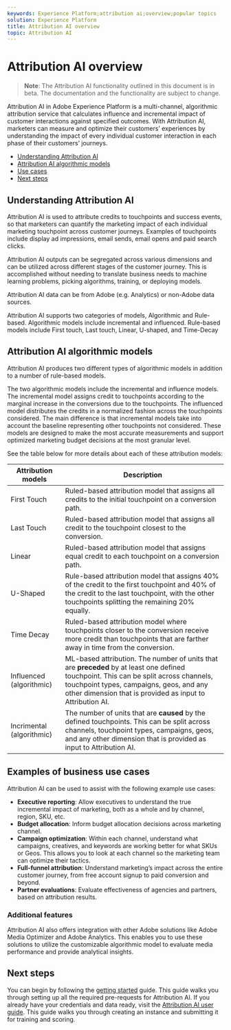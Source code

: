 ```yaml
---
keywords: Experience Platform;attribution ai;overview;popular topics
solution: Experience Platform
title: Attribution AI overview
topic: Attribution AI
---
```


# Attribution AI overview

>   **Note**: The Attribution AI functionality outlined in this document is in beta. The documentation and the functionality are subject to change.

Attribution AI in Adobe Experience Platform is a multi-channel, algorithmic attribution service that calculates influence and incremental impact of customer interactions against specified outcomes. With Attribution AI, marketers can measure and optimize their customers’ experiences by understanding the impact of every individual customer interaction in each phase of their customers’ journeys.

- [Understanding Attribution AI](#understanding-attribution-ai)
- [Attribution AI algorithmic models](#algorithmic-models)
- [Use cases](#examples-of-business-use-cases)
- [Next steps](#next-steps)

## Understanding Attribution AI

Attribution AI is used to attribute credits to touchpoints and success events, so that marketers can quantify the marketing impact of each individual marketing touchpoint across customer journeys. Examples of touchpoints include display ad impressions, email sends, email opens and paid search clicks.

Attribution AI outputs can be segregated across various dimensions and can be utilized across different stages of the customer journey. This is accomplished without needing to translate business needs to machine learning problems, picking algorithms, training, or deploying models.

Attribution AI data can be from Adobe (e.g. Analytics) or non-Adobe data sources.

Attribution AI supports two categories of models, Algorithmic and Rule-based. Algorithmic models include incremental and influenced. Rule-based models include First touch, Last touch, Linear, U-shaped, and Time-Decay

## Attribution AI algorithmic models

Attribution AI produces two different types of algorithmic models in addition to a number of rule-based models.

The two algorithmic models include the incremental and influence models. The incremental model assigns credit to touchpoints according to the marginal increase in the conversions due to the touchpoints. The influenced model distributes the credits in a normalized fashion across the touchpoints considered. The main difference is that incremental models take into account the baseline representing other touchpoints not considered. These models are designed to make the most accurate measurements and support optimized marketing budget decisions at the most granular level.

See the table below for more details about each of these attribution models:

| Attribution models | Description |
| ----- | ----------- |
| First Touch | Ruled-based attribution model that assigns all credits to the initial touchpoint on a conversion path. |
| Last Touch | Ruled-based attribution model that assigns all credit to the touchpoint closest to the conversion. |
| Linear | Ruled-based attribution model that assigns equal credit to each touchpoint on a conversion path. |
| U-Shaped | Rule-based attribution model that assigns 40% of the credit to the first touchpoint and 40% of the credit to the last touchpoint, with the other touchpoints splitting the remaining 20% equally. |
| Time Decay | Ruled-based attribution model where touchpoints closer to the conversion receive more credit than touchpoints that are farther away in time from the conversion. |
| Influenced (algorithmic) | ML-based attribution. The number of units that are **preceded** by at least one defined touchpoint.  This can be split across channels, touchpoint types, campaigns, geos, and any other dimension that is provided as input to Attribution AI. |
| Incrimental (algorithmic) | The number of units that are **caused** by the defined touchpoints.  This can be split across channels, touchpoint types, campaigns, geos, and any other dimension that is provided as input to Attribution AI.|


## Examples of business use cases

Attribution AI can be used to assist with the following example use cases:

- **Executive reporting**: Allow executives to understand the true incremental impact of marketing, both as a whole and by channel, region, SKU, etc.
- **Budget allocation**: Inform budget allocation decisions across marketing channel.
- **Campaign optimization**: Within each channel, understand what campaigns, creatives, and keywords are working better for what SKUs or Geos. This allows you to look at each channel so the marketing team can optimize their tactics.
- **Full-funnel attribution**: Understand marketing’s impact across the entire customer journey, from free account signup to paid conversion and beyond.
- **Partner evaluations**: Evaluate effectiveness of agencies and partners, based on attribution results.

### Additional features

Attribution AI also offers integration with other Adobe solutions like Adobe Media Optimizer and Adobe Analytics. This enables you to use these solutions to utilize the customizable algorithmic model to evaluate media performance and provide analytical insights.
  
## Next steps

You can begin by following the [getting started](./getting-started.md) guide. This guide walks you through setting up all the required pre-requests for Attribution AI. If you already have your credentials and data ready, visit the [Attribution AI user guide](./user-guide.md). This guide walks you through creating an instance and submitting it for training and scoring.